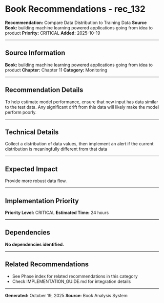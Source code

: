 # Book Recommendations - rec_132

**Recommendation:** Compare Data Distribution to Training Data
**Source Book:** building machine learning powered applications going from idea to product
**Priority:** CRITICAL
**Added:** 2025-10-19

---

## Source Information

**Book:** building machine learning powered applications going from idea to product
**Chapter:** Chapter 11
**Category:** Monitoring

---

## Recommendation Details

To help estimate model performance, ensure that new input has data similar to the test data. Any significant drift from this data will likely make the model perform poorly.

---

## Technical Details

Collect a distribution of data values, then implement an alert if the current distribution is meaningfully different from that data

---

## Expected Impact

Provide more robust data flow.

---

## Implementation Priority

**Priority Level:** CRITICAL
**Estimated Time:** 24 hours

---

## Dependencies

**No dependencies identified.**

---

## Related Recommendations

- See Phase index for related recommendations in this category
- Check IMPLEMENTATION_GUIDE.md for integration details

---

**Generated:** October 19, 2025
**Source:** Book Analysis System
